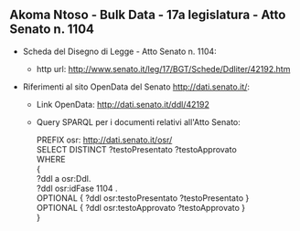 ## Akoma Ntoso - Bulk Data - 17a legislatura - Atto Senato n. 1104 ##

* Scheda del Disegno di Legge - Atto Senato n. 1104:
	* http url: http://www.senato.it/leg/17/BGT/Schede/Ddliter/42192.htm

* Riferimenti al sito OpenData del Senato http://dati.senato.it/:
	* Link OpenData: http://dati.senato.it/ddl/42192
	* Query SPARQL per i documenti relativi all'Atto Senato:

        PREFIX osr: <http://dati.senato.it/osr/>  
		SELECT DISTINCT ?testoPresentato ?testoApprovato  
		WHERE  
		{  
		    ?ddl a osr:Ddl.  
		    ?ddl osr:idFase 1104 .  
		    OPTIONAL { ?ddl osr:testoPresentato ?testoPresentato }  
		    OPTIONAL { ?ddl osr:testoApprovato ?testoApprovato }  
		}
		